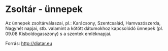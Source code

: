 Zsoltár - ünnepek
=================

Az ünnepek zsoltárválaszai, pl.: Karácsony, Szentcsalád, Hamvazószerda, Nagyhét napjai, stb. valamint a kötött dátumokhoz kapcsolódó ünnepek (pl. 09.08 Kisboldogasszony) s a szentek emléknapjai. 

Forrás: http://diatar.eu
